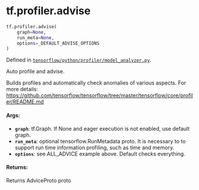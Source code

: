 <div itemscope itemtype="http://developers.google.com/ReferenceObject">
<meta itemprop="name" content="tf.profiler.advise" />
</div>

# tf.profiler.advise

``` python
tf.profiler.advise(
    graph=None,
    run_meta=None,
    options=_DEFAULT_ADVISE_OPTIONS
)
```



Defined in [`tensorflow/python/profiler/model_analyzer.py`](https://www.tensorflow.org/code/tensorflow/python/profiler/model_analyzer.py).

Auto profile and advise.

  Builds profiles and automatically check anomalies of various
  aspects. For more details:
  https://github.com/tensorflow/tensorflow/tree/master/tensorflow/core/profiler/README.md

#### Args:

* <b>`graph`</b>: tf.Graph. If None and eager execution is not enabled, use
      default graph.
* <b>`run_meta`</b>: optional tensorflow.RunMetadata proto. It is necessary to
      to support run time information profiling, such as time and memory.
* <b>`options`</b>: see ALL_ADVICE example above. Default checks everything.

#### Returns:

Returns AdviceProto proto